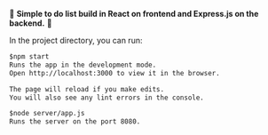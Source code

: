 📝 **Simple to do list build in React on frontend and Express.js on the backend.** 📝

In the project directory, you can run:
<br/>
```diff 
$npm start
Runs the app in the development mode.
Open http://localhost:3000 to view it in the browser.

The page will reload if you make edits.
You will also see any lint errors in the console.

$node server/app.js
Runs the server on the port 8080.
